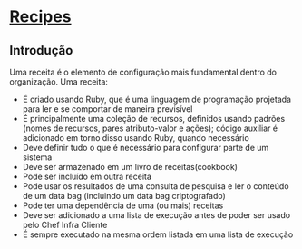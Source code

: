 # [Recipes](https://docs.chef.io/recipes/)

## Introdução

Uma receita é o elemento de configuração mais fundamental dentro do organização. Uma receita:

- É criado usando Ruby, que é uma linguagem de programação projetada para ler e se comportar de maneira previsível
- É principalmente uma coleção de recursos, definidos usando padrões (nomes de recursos, pares atributo-valor e ações); código auxiliar é adicionado em torno disso usando Ruby, quando necessário
- Deve definir tudo o que é necessário para configurar parte de um sistema
- Deve ser armazenado em um livro de receitas(cookbook)
- Pode ser incluído em outra receita
- Pode usar os resultados de uma consulta de pesquisa e ler o conteúdo de um data bag (incluindo um data bag criptografado)
- Pode ter uma dependência de uma (ou mais) receitas
- Deve ser adicionado a uma lista de execução antes de poder ser usado pelo Chef Infra Cliente
- É sempre executado na mesma ordem listada em uma lista de execução